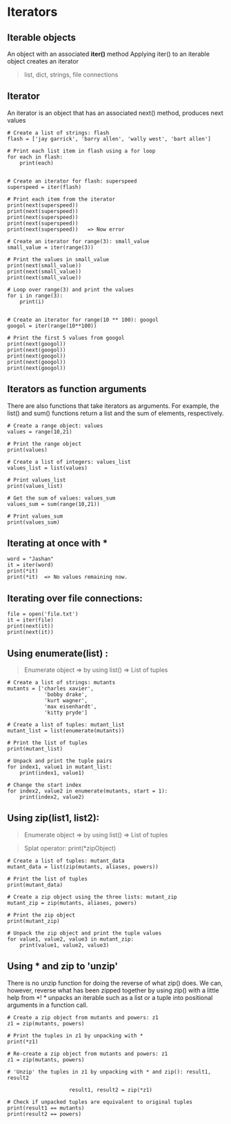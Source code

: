 # Iterators

## Iterable objects

An object with an associated **iter()** method
Applying iter() to an iterable object creates an iterator

> list, dict, strings, file connections

## Iterator

An iterator is an object that has an associated next() method, produces next values

```
# Create a list of strings: flash
flash = ['jay garrick', 'barry allen', 'wally west', 'bart allen']

# Print each list item in flash using a for loop
for each in flash:
    print(each)


# Create an iterator for flash: superspeed
superspeed = iter(flash)

# Print each item from the iterator
print(next(superspeed))
print(next(superspeed))
print(next(superspeed))
print(next(superspeed))
print(next(superspeed))   => Now error
```

```
# Create an iterator for range(3): small_value
small_value = iter(range(3))

# Print the values in small_value
print(next(small_value))
print(next(small_value))
print(next(small_value))

# Loop over range(3) and print the values
for i in range(3):
    print(i)


# Create an iterator for range(10 ** 100): googol
googol = iter(range(10**100))

# Print the first 5 values from googol
print(next(googol))
print(next(googol))
print(next(googol))
print(next(googol))
print(next(googol))

```

## Iterators as function arguments

There are also functions that take iterators as arguments. For example, the list() and sum() functions return a list and the sum of elements, respectively.

```
# Create a range object: values
values = range(10,21)

# Print the range object
print(values)

# Create a list of integers: values_list
values_list = list(values)

# Print values_list
print(values_list)

# Get the sum of values: values_sum
values_sum = sum(range(10,21))

# Print values_sum
print(values_sum)

```

## Iterating at once with *
```
word = "Jashan"
it = iter(word)
print(*it)
print(*it)  => No values remaining now.
```

## Iterating over file connections:
```
file = open('file.txt')
it = iter(file)
print(next(it))
print(next(it))
```

## Using enumerate(list) : 

> Enumerate object => by using list() => List of tuples

```
# Create a list of strings: mutants
mutants = ['charles xavier', 
            'bobby drake', 
            'kurt wagner', 
            'max eisenhardt', 
            'kitty pryde']

# Create a list of tuples: mutant_list
mutant_list = list(enumerate(mutants))

# Print the list of tuples
print(mutant_list)

# Unpack and print the tuple pairs
for index1, value1 in mutant_list:
    print(index1, value1)

# Change the start index
for index2, value2 in enumerate(mutants, start = 1):
    print(index2, value2)

```
## Using zip(list1, list2):
 
> Enumerate object => by using list() => List of tuples

> Splat operator: print(*zipObject)

```
# Create a list of tuples: mutant_data
mutant_data = list(zip(mutants, aliases, powers))

# Print the list of tuples
print(mutant_data)

# Create a zip object using the three lists: mutant_zip
mutant_zip = zip(mutants, aliases, powers)

# Print the zip object
print(mutant_zip)

# Unpack the zip object and print the tuple values
for value1, value2, value3 in mutant_zip:
    print(value1, value2, value3)

```

## Using * and zip to 'unzip'

There is no unzip function for doing the reverse of what zip() does. We can, however, reverse what has been zipped together by using zip() with a little help from *! * unpacks an iterable such as a list or a tuple into positional arguments in a function call.

```
# Create a zip object from mutants and powers: z1
z1 = zip(mutants, powers)

# Print the tuples in z1 by unpacking with *
print(*z1)

# Re-create a zip object from mutants and powers: z1
z1 = zip(mutants, powers)

# 'Unzip' the tuples in z1 by unpacking with * and zip(): result1, result2

                    result1, result2 = zip(*z1)

# Check if unpacked tuples are equivalent to original tuples
print(result1 == mutants)
print(result2 == powers)

```